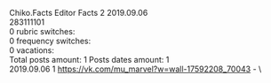 Chiko.Facts	Editor Facts 2 2019.09.06\
283111101\
0 rubric switches:\
0 frequency switches:\
0 vacations:\
Total posts amount: 1	Posts dates amount: 1\
2019.09.06 1 https://vk.com/mu_marvel?w=wall-17592208_70043 - \
